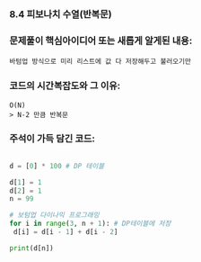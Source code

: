 ### 8.4 피보나치 수열(반복문)

### 문제풀이 핵심아이디어 또는 새롭게 알게된 내용: 
    바텀업 방식으로 미리 리스트에 값 다 저장해두고 불러오기만
            
### 코드의 시간복잡도와 그 이유:    
    O(N)   
    > N-2 만큼 반복문

### 주석이 가득 담긴 코드:
```python

d = [0] * 100 # DP 테이블

d[1] = 1
d[2] = 1
n = 99

# 보텀업 다이나믹 프로그래밍
for i in range(3, n + 1): # DP테이블에 저장
 d[i] = d[i - 1] + d[i - 2]

print(d[n])



```
